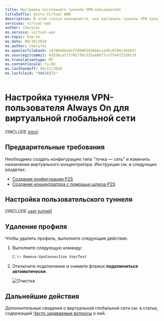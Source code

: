 ```yaml
---
title: Настройка постоянного туннеля VPN-пользователя
titleSuffix: Azure Virtual WAN
description: В этой статье описывается, как настроить туннель VPN пользователя Always On для виртуальной глобальной сети.
services: virtual-wan
author: cherylmc
ms.service: virtual-wan
ms.topic: how-to
ms.date: 09/10/2020
ms.author: cherylmc
ms.openlocfilehash: 14790d4be91ffd0463436b6ca1d5c8794c102697
ms.sourcegitcommit: 43558caf1f3917f0c535ae0bf7ce7fe4723391f9
ms.translationtype: MT
ms.contentlocale: ru-RU
ms.lasthandoff: 09/11/2020
ms.locfileid: "90016372"
---
```

# <a name="configure-an-always-on-vpn-user-tunnel-for-virtual-wan"></a>Настройка туннеля VPN-пользователя Always On для виртуальной глобальной сети

[!INCLUDE [intro](../../includes/vpn-gateway-vwan-always-on-intro.md)]

## <a name="prerequisites"></a>Предварительные требования

Необходимо создать конфигурацию типа "точка — сеть" и изменить назначение виртуального концентратора. Инструкции см. в следующих разделах:

* [Создание конфигурации P2S](virtual-wan-point-to-site-portal.md#p2sconfig)
* [Создание концентратора с помощью шлюза P2S](virtual-wan-point-to-site-portal.md#hub)

## <a name="configure-a-user-tunnel"></a>Настройка пользовательского туннеля

[!INCLUDE [user tunnel](../../includes/vpn-gateway-vwan-always-on-user.md)]

## <a name="to-remove-a-profile"></a>Удаление профиля

Чтобы удалить профиль, выполните следующие действия.

1. Выполните следующую команду:

   ```powershell
   C:\> Remove-VpnConnection UserTest  
   ```

1. Отключите подключение и снимите флажок **подключиться автоматически** .

   ![Очистка](./media/howto-always-on-user-tunnel/disconnect.jpg)

## <a name="next-steps"></a>Дальнейшие действия

Дополнительные сведения о виртуальной глобальной сети см. в статье, содержащей [Часто задаваемые вопросы](virtual-wan-faq.md) о ней.
